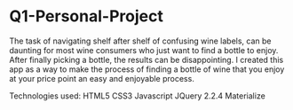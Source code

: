 # Q1-Personal-Project
The task of navigating shelf after shelf of confusing wine labels, can be daunting for most wine consumers who just want to find a bottle to enjoy. After finally picking a bottle, the results can be disappointing. I created this app as a way to make the process of finding a bottle of wine that you enjoy at your price point an easy and enjoyable process.

Technologies used:
HTML5
CSS3
Javascript
JQuery 2.2.4
Materialize
